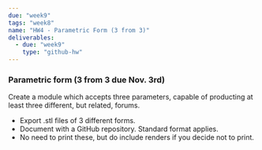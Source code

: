 ```yaml
---
due: "week9"
tags: "week8"
name: "HW4 - Parametric Form (3 from 3)"
deliverables:
  - due: "week9"
    type: "github-hw"
---
```


### Parametric form (3 from 3 due Nov. 3rd)

Create a module which accepts three parameters, capable of producting at least three different, but related, forums.

* Export .stl files of 3 different forms.
* Document with a GitHub repository. Standard format applies.
* No need to print these, but do include renders if you decide not to print.
